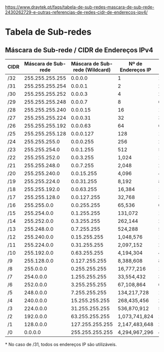 https://www.draytek.pt/faqs/tabela-de-sub-redes-mascara-de-sub-rede-2430262729-e-outras-referencias-de-redes-cidr-de-enderecos-ipv4/


# Tabela de Sub-redes

## Máscara de Sub-rede / CIDR de Endereços IPv4

| CIDR | Máscara de Sub-rede | Máscara de Sub-rede (Wildcard) | Nº de Endereços IP | Endereços IP Utilizáveis |
|------|---------------------|-------------------------------|--------------------|--------------------------|
| /32  | 255.255.255.255      | 0.0.0.0                       | 1                  | 1                        |
| /31  | 255.255.255.254      | 0.0.0.1                       | 2                  | 2*                       |
| /30  | 255.255.255.252      | 0.0.0.3                       | 4                  | 2                        |
| /29  | 255.255.255.248      | 0.0.0.7                       | 8                  | 6                        |
| /28  | 255.255.255.240      | 0.0.0.15                      | 16                 | 14                       |
| /27  | 255.255.255.224      | 0.0.0.31                      | 32                 | 30                       |
| /26  | 255.255.255.192      | 0.0.0.63                      | 64                 | 62                       |
| /25  | 255.255.255.128      | 0.0.0.127                     | 128                | 126                      |
| /24  | 255.255.255.0        | 0.0.0.255                     | 256                | 254                      |
| /23  | 255.255.254.0        | 0.0.1.255                     | 512                | 510                      |
| /22  | 255.255.252.0        | 0.0.3.255                     | 1,024              | 1,022                    |
| /21  | 255.255.248.0        | 0.0.7.255                     | 2,048              | 2,046                    |
| /20  | 255.255.240.0        | 0.0.15.255                    | 4,096              | 4,094                    |
| /19  | 255.255.224.0        | 0.0.31.255                    | 8,192              | 8,190                    |
| /18  | 255.255.192.0        | 0.0.63.255                    | 16,384             | 16,382                   |
| /17  | 255.255.128.0        | 0.0.127.255                   | 32,768             | 32,766                   |
| /16  | 255.255.0.0          | 0.0.255.255                   | 65,536             | 65,534                   |
| /15  | 255.254.0.0          | 0.1.255.255                   | 131,072            | 131,070                  |
| /14  | 255.252.0.0          | 0.3.255.255                   | 262,144            | 262,142                  |
| /13  | 255.248.0.0          | 0.7.255.255                   | 524,288            | 524,286                  |
| /12  | 255.240.0.0          | 0.15.255.255                  | 1,048,576          | 1,048,574                |
| /11  | 255.224.0.0          | 0.31.255.255                  | 2,097,152          | 2,097,150                |
| /10  | 255.192.0.0          | 0.63.255.255                  | 4,194,304          | 4,194,302                |
| /9   | 255.128.0.0          | 0.127.255.255                 | 8,388,608          | 8,388,606                |
| /8   | 255.0.0.0            | 0.255.255.255                 | 16,777,216         | 16,777,214               |
| /7   | 254.0.0.0            | 1.255.255.255                 | 33,554,432         | 33,554,430               |
| /6   | 252.0.0.0            | 3.255.255.255                 | 67,108,864         | 67,108,862               |
| /5   | 248.0.0.0            | 7.255.255.255                 | 134,217,728        | 134,217,726              |
| /4   | 240.0.0.0            | 15.255.255.255                | 268,435,456        | 268,435,454              |
| /3   | 224.0.0.0            | 31.255.255.255                | 536,870,912        | 536,870,910              |
| /2   | 192.0.0.0            | 63.255.255.255                | 1,073,741,824      | 1,073,741,822            |
| /1   | 128.0.0.0            | 127.255.255.255               | 2,147,483,648      | 2,147,483,646            |
| /0   | 0.0.0.0              | 255.255.255.255               | 4,294,967,296      | 4,294,967,294            |

\* No caso de /31, todos os endereços IP são utilizáveis.
